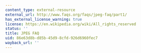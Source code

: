 ```yaml
---
content_type: external-resource
external_url: http://www.faqs.org/faqs/jpeg-faq/part1/
has_external_license_warning: true
license: https://en.wikipedia.org/wiki/All_rights_reserved
status: ''
title: JPEG FAQ
uid: 86e63d8b-d85b-45d9-8cfd-926d6960fec7
wayback_url: ''
---
```

